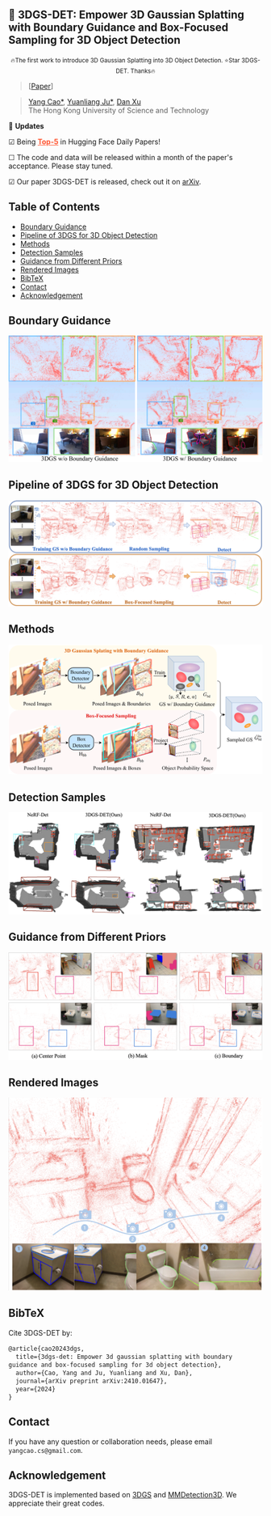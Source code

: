 ## :book: 3DGS-DET: Empower 3D Gaussian Splatting with Boundary Guidance and Box-Focused Sampling for 3D Object Detection
<p align="center">
  <small> 🔥The first work to introduce 3D Gaussian Splatting into 3D
Object Detection. ⭐Star 3DGS-DET. Thanks🔥 </small>
</p>

> [[Paper](https://arxiv.org/abs/2410.01647)] &emsp;  <br>
<!-- > [Yang Cao](https://yangcaoai.github.io/), Yihan Zeng, [Hang Xu](https://xuhangcn.github.io/), [Dan Xu](https://www.danxurgb.net) <br> -->
<!-- > The Hong Kong University of Science and Technology, Huawei Noah's Ark Lab -->
> [Yang Cao*](https://yangcaoai.github.io/), [Yuanliang Ju*](https://x.com/averyjuuu0213), [Dan Xu](https://www.danxurgb.net) <br>
> The Hong Kong University of Science and Technology<br>

:triangular_flag_on_post: **Updates**  

&#9745; Being **<a href="https://huggingface.co/papers?date=2024-10-03" style="color: #FF5733; font-weight: bold;">Top-5</a>** in Hugging Face Daily Papers!

&#9744; The code and data will be released within a month of the paper's acceptance. Please stay tuned.

&#9745; Our paper 3DGS-DET is released, check out it on [arXiv](https://arxiv.org/abs/2410.01647).

## Table of Contents
- [Boundary Guidance](#Boundary-Guidance)
- [Pipeline of 3DGS for 3D Object Detection](#Pipeline-of-3DGS-for-3D-Object-Detection)
- [Methods](#Methods)
- [Detection Samples](#Detection-Samples)
- [Guidance from Different Priors](#Guidance-from-Different-Priors)
- [Rendered Images](#Rendered-Images)
- [BibTeX](#BibTeX)
- [Contact](#Contact)
- [Acknowledgement](#Acknowledgement)
  
## Boundary Guidance
<img src="assets/fig1.png">


## Pipeline of 3DGS for 3D Object Detection
<img src="assets/fig2.png">

## Methods
<img src="assets/fig3.png">

## Detection Samples
<img src="assets/fig4.png">

## Guidance from Different Priors
<img src="assets/fig5.png">

## Rendered Images
<img src="assets/fig6.png">


## BibTeX
Cite 3DGS-DET by:
```
@article{cao20243dgs,
  title={3dgs-det: Empower 3d gaussian splatting with boundary guidance and box-focused sampling for 3d object detection},
  author={Cao, Yang and Ju, Yuanliang and Xu, Dan},
  journal={arXiv preprint arXiv:2410.01647},
  year={2024}
}
```

## Contact

If you have any question or collaboration needs, please email `yangcao.cs@gmail.com`.

## Acknowledgement
3DGS-DET is implemented based on [3DGS](https://github.com/graphdeco-inria/gaussian-splatting) and [MMDetection3D](https://github.com/open-mmlab/mmdetection3d). We appreciate their great codes.
